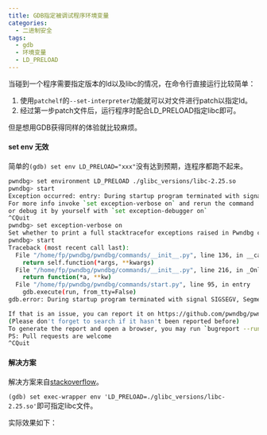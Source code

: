 ```yaml
---
title: GDB指定被调试程序环境变量
categories:
  - 二进制安全
tags:
  - gdb
  - 环境变量
  - LD_PRELOAD
---
```


当碰到一个程序需要指定版本的ld以及libc的情况，在命令行直接运行比较简单：

1. 使用`patchelf`的`--set-interpreter`功能就可以对文件进行patch以指定ld。
2. 经过第一步patch文件后，运行程序时配合LD_PRELOAD指定libc即可。

但是想用GDB获得同样的体验就比较麻烦。

#### set env 无效

简单的`(gdb) set env LD_PRELOAD="xxx"`没有达到预期，连程序都跑不起来。

```sh
pwndbg> set environment LD_PRELOAD ./glibc_versions/libc-2.25.so
pwndbg> start
Exception occurred: entry: During startup program terminated with signal SIGSEGV, Segmentation fault. (<class 'gdb.error'>)
For more info invoke `set exception-verbose on` and rerun the command
or debug it by yourself with `set exception-debugger on`
^CQuit
pwndbg> set exception-verbose on
Set whether to print a full stacktracefor exceptions raised in Pwndbg commands to True
pwndbg> start
Traceback (most recent call last):
  File "/home/fp/pwndbg/pwndbg/commands/__init__.py", line 136, in __call__
    return self.function(*args, **kwargs)
  File "/home/fp/pwndbg/pwndbg/commands/__init__.py", line 216, in _OnlyWithFile
    return function(*a, **kw)
  File "/home/fp/pwndbg/pwndbg/commands/start.py", line 95, in entry
    gdb.execute(run, from_tty=False)
gdb.error: During startup program terminated with signal SIGSEGV, Segmentation fault.

If that is an issue, you can report it on https://github.com/pwndbg/pwndbg/issues
(Please don't forget to search if it hasn't been reported before)
To generate the report and open a browser, you may run `bugreport --run-browser`
PS: Pull requests are welcome
^CQuit
```

#### 解决方案

解决方案来自[stackoverflow](https://stackoverflow.com/a/41822591)。

`(gdb) set exec-wrapper env 'LD_PRELOAD=./glibc_versions/libc-2.25.so'`即可指定libc文件。

实际效果如下：

<script id="asciicast-z5RvTWuimlGborC5fBqeayRQM" src="https://asciinema.org/a/z5RvTWuimlGborC5fBqeayRQM.js" async></script>

